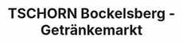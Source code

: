 ---
title: "TSCHORN Bockelsberg - Getränkemarkt"
url: /lueneburg/tschorn-bockelsberg-getraenkemarkt/
shop: Supermarkt
---